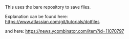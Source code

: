 This uses the bare repository to save files.

Explanation can be found here:
https://www.atlassian.com/git/tutorials/dotfiles

and here:
https://news.ycombinator.com/item?id=11070797
